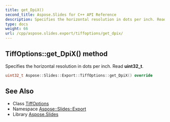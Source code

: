 ```yaml
---
title: get_DpiX()
second_title: Aspose.Slides for C++ API Reference
description: Specifies the horizontal resolution in dots per inch. Read uint32_t.
type: docs
weight: 66
url: /cpp/aspose.slides.export/tiffoptions/get_dpix/
---
```

## TiffOptions::get_DpiX() method


Specifies the horizontal resolution in dots per inch. Read **uint32_t**.

```cpp
uint32_t Aspose::Slides::Export::TiffOptions::get_DpiX() override
```

## See Also

* Class [TiffOptions](./)
* Namespace [Aspose::Slides::Export](../)
* Library [Aspose.Slides](../../)